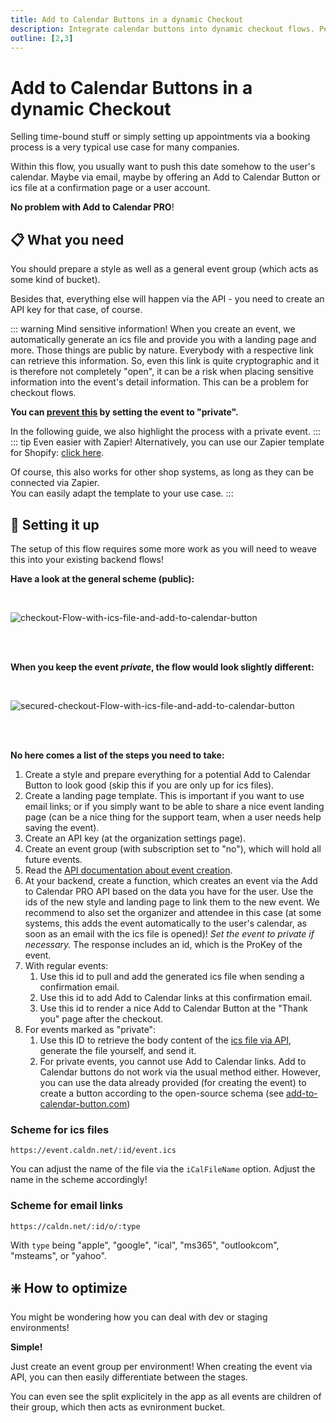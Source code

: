 ```yaml
---
title: Add to Calendar Buttons in a dynamic Checkout
description: Integrate calendar buttons into dynamic checkout flows. Perfect for appointment booking and time-bound product sales.
outline: [2,3]
---
```


# Add to Calendar Buttons in a dynamic Checkout

Selling time-bound stuff or simply setting up appointments via a booking process is a very typical use case for many companies.

Within this flow, you usually want to push this date somehow to the user's calendar. Maybe via email, maybe by offering an Add to Calendar Button or ics file at a confirmation page or a user account.

**No problem with Add to Calendar PRO**!

## 📋 What you need

You should prepare a style as well as a general event group (which acts as some kind of bucket).

Besides that, everything else will happen via the API - you need to create an API key for that case, of course.

::: warning Mind sensitive information!
When you create an event, we automatically generate an ics file and provide you with a landing page and more.
Those things are public by nature. Everybody with a respective link can retrieve this information. So, even this link is quite cryptographic and it is therefore not completely "open", it can be a risk when placing sensitive information into the event's detail information. This can be a problem for checkout flows.

**You can [prevent this](/application-manual/troubleshooting#how-can-i-make-sure-there-is-no-data-publicly-available-on-the-internet) by setting the event to "private".**

In the following guide, we also highlight the process with a private event.
:::
::: tip Even easier with Zapier!
Alternatively, you can use our Zapier template for Shopify: [click here](https://zapier.com/apps/email/integrations/shopify/255643741/send-outbound-emails-with-add-to-calendar-pro-events-for-new-shopify-orders).

Of course, this also works for other shop systems, as long as they can be connected via Zapier.  
You can easily adapt the template to your use case.
:::

## 🧱 Setting it up

The setup of this flow requires some more work as you will need to weave this into your existing backend flows!

**Have a look at the general scheme (public):**

<br />

![checkout-Flow-with-ics-file-and-add-to-calendar-button](/screenshots/checkout-flow.svg)

<br /><br />

**When you keep the event _private_, the flow would look slightly different:**

<br />

![secured-checkout-Flow-with-ics-file-and-add-to-calendar-button](/screenshots/checkout-flow-secured.svg)

<br /><br />

**No here comes a list of the steps you need to take:**

1. Create a style and prepare everything for a potential Add to Calendar Button to look good (skip this if you are only up for ics files).
2. Create a landing page template. This is important if you want to use email links; or if you simply want to be able to share a nice event landing page (can be a nice thing for the support team, when a user needs help saving the event).
3. Create an API key (at the organization settings page).
4. Create an event group (with subscription set to "no"), which will hold all future events.
5. Read the [API documentation about event creation](/api/events#add-an-event).
6. At your backend, create a function, which creates an event via the Add to Calendar PRO API based on the data you have for the user. Use the ids of the new style and landing page to link them to the new event. We recommend to also set the organizer and attendee in this case (at some systems, this adds the event automatically to the user's calendar, as soon as an email with the ics file is opened)! _Set the event to private if necessary._ The response includes an id, which is the ProKey of the event.
7. With regular events:
   1. Use this id to pull and add the generated ics file when sending a confirmation email.
   2. Use this id to add Add to Calendar links at this confirmation email.
   3. Use this id to render a nice Add to Calendar Button at the "Thank you" page after the checkout.
8. For events marked as "private":
   1. Use this ID to retrieve the body content of the [ics file via API](/api/miscellaneous#retrieve-ics-file-body), generate the file yourself, and send it.
   2. For private events, you cannot use Add to Calendar links. Add to Calendar buttons do not work via the usual method either. However, you can use the data already provided (for creating the event) to create a button according to the open-source schema (see [add-to-calendar-button.com](https://add-to-calendar-button.com/de))

### Scheme for ics files

```
https://event.caldn.net/:id/event.ics
```

You can adjust the name of the file via the `iCalFileName` option. Adjust the name in the scheme accordingly!

### Scheme for email links

```
https://caldn.net/:id/o/:type
```

With `type` being "apple", "google", "ical", "ms365", "outlookcom", "msteams", or "yahoo".


## ❇️ How to optimize

You might be wondering how you can deal with dev or staging environments!

**Simple!**

Just create an event group per environment! When creating the event via API, you can then easily differentiate between the stages.

You can even see the split explicitely in the app as all events are children of their group, which then acts as evnironment bucket.
